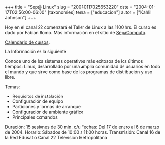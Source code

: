 +++
title = "Sep@ Linux"
slug = "20040117025653220"
date = "2004-01-17T02:56:00-06:00"
[taxonomies]
tema = ["educacion"]
autor = ["Kahlil Johnson"]
+++

Hoy en el canal 22 comenzará el Taller de Linux a las 1100 hrs. El curso
es dado por Fabian Romo. Más información en el sitio de
[SepaComputo](http://sepacomputo.dgsca.unam.mx/modules.php?op=modload&name=Sections&file=index&req=viewarticle&artid=56&page=1).

[Calendario de
cursos](http://redescolar.ilce.edu.mx/redescolar/cursos/sepacomputo/ini_ene04.htm).

<!-- more -->
La Información es la siguiente

Conoce uno de los sistemas operativos más exitosos de los últimos
tiempos: Linux, desarrollado por una amplia comunidad de usuarios en
todo el mundo y que sirve como base de los programas de distribución y
uso libre.

Temas:

-   Requisitos de instalación
-   Configuración de equipo
-   Particiones y formas de arranque
-   Configuración de ambiente gráfico
-   Principales comandos

Duración: 15 sesiones de 30 min. c/u
Fechas: Del 17 de enero al 6 de marzo de 2004.
Horario: Sábados de 10:00 a 11:00 horas.
Transmisión: Canal 16 de la Red Edusat o Canal 22 Televisión
Metropolitana
